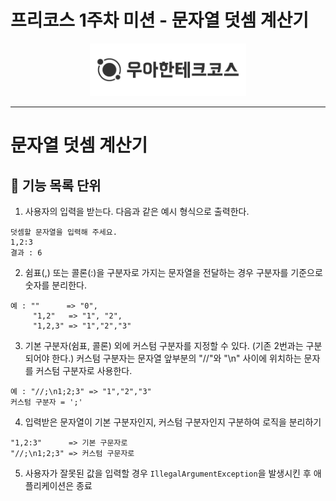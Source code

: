 # 프리코스 1주차 미션 - 문자열 덧셈 계산기
<p align="center">
    <img src="src/main/resource/logo.png" alt="우아한테크코스" width="250px">
</p>

---

# 문자열 덧셈 계산기
## 🚀 기능 목록 단위
1. 사용자의 입력을 받는다.
다음과 같은 예시 형식으로 출력한다.
```
덧셈할 문자열을 입력해 주세요.
1,2:3
결과 : 6
```

2. 쉼표(,) 또는 콜론(:)을 구분자로 가지는 문자열을 전달하는 경우 구분자를 기준으로 숫자를 분리한다.
```
예 : ""      => "0",
     "1,2"   => "1", "2",
     "1,2,3" => "1","2","3"
```

3. 기본 구분자(쉼표, 콜론) 외에 커스텀 구분자를 지정할 수 있다. (기존 2번과는 구분되어야 한다.)
커스텀 구분자는 문자열 앞부분의 "//"와 "\n" 사이에 위치하는 문자를 커스텀 구분자로 사용한다.
```
예 : "//;\n1;2;3" => "1","2","3"
커스텀 구분자 = ';' 
```

4. 입력받은 문자열이 기본 구분자인지, 커스텀 구분자인지 구분하여 로직을 분리하기
```
"1,2:3"      => 기본 구문자로 
"//;\n1;2;3" => 커스텀 구문자로
```

5. 사용자가 잘못된 값을 입력할 경우 `IllegalArgumentException`을 발생시킨 후 애플리케이션은 종료
